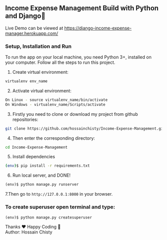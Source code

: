 ## Income Expense Management Build with Python and Django🤍

Live Demo can be viewed at https://django-income-expense-manager.herokuapp.com/
### Setup, Installation and Run

To run the app on your local machine, you need Python 3+, installed on your computer. Follow all the steps to run this project.

1.  Create virtual environment:
```bash
virtualenv env_name
```
    
2.  Activate virtual environment:
```bash
On Linux - source virtualenv_name/bin/activate
On Windows - virtualenv_name/Scripts/activate
```

3. Firstly you need to clone or download my project from github repositories:
```bash
git clone https://github.com/hossainchisty/Income-Expense-Management.git
```

4. Then enter the corresponding directory:
```bash
cd Income-Expense-Management
```
5. Install dependencies
```bash
(env)$ pip install -r requirements.txt
``` 

6. Run local server, and DONE!
```python
(env)$ python manage.py runserver
```

7.Then go to ```http://127.0.0.1:8000``` in your browser.

### To create superuser open terminal and type:
```
(env)$ python manage.py createsuperuser
```

Thanks ❤ Happy Coding 🎉
<br>
Author: Hossain Chisty
